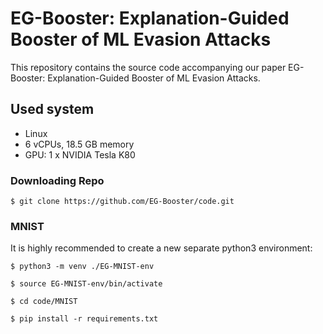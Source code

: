 # EG-Booster: Explanation-Guided Booster of ML Evasion Attacks
This repository contains the source code accompanying our paper EG-Booster: Explanation-Guided Booster of ML Evasion Attacks.

## Used system
- Linux
- 6 vCPUs, 18.5 GB memory
- GPU: 1 x NVIDIA Tesla K80


### Downloading Repo
```$ git clone https://github.com/EG-Booster/code.git ```

### MNIST
It is highly recommended to create a new separate python3 environment:

```$ python3 -m venv ./EG-MNIST-env```

```$ source EG-MNIST-env/bin/activate```

```$ cd code/MNIST```

```$ pip install -r requirements.txt```
